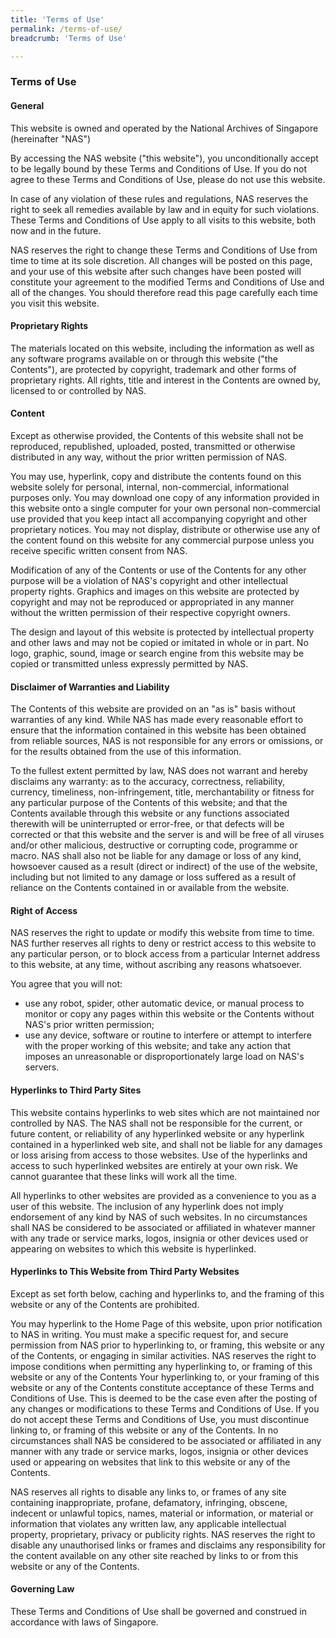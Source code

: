 ```yaml
---
title: 'Terms of Use'
permalink: /terms-of-use/
breadcrumb: 'Terms of Use'

---
```


### **Terms of Use**

#### **General**

This website is owned and operated by the National Archives of Singapore (hereinafter "NAS")

By accessing the NAS website ("this website"), you unconditionally accept to be legally bound by these Terms and Conditions of Use. If you do not agree to these Terms and Conditions of Use, please do not use this website.

In case of any violation of these rules and regulations, NAS reserves the right to seek all remedies available by law and in equity for such violations. These Terms and Conditions of Use apply to all visits to this website, both now and in the future.

NAS reserves the right to change these Terms and Conditions of Use from time to time at its sole discretion. All changes will be posted on this page, and your use of this website after such changes have been posted will constitute your agreement to the modified Terms and Conditions of Use and all of the changes. You should therefore read this page carefully each time you visit this website.

#### **Proprietary Rights**

The materials located on this website, including the information as well as any software programs available on or through this website ("the Contents"), are protected by copyright, trademark and other forms of proprietary rights. All rights, title and interest in the Contents are owned by, licensed to or controlled by NAS.

#### **Content**

Except as otherwise provided, the Contents of this website shall not be reproduced, republished, uploaded, posted, transmitted or otherwise distributed in any way, without the prior written permission of NAS.

You may use, hyperlink, copy and distribute the contents found on this website solely for personal, internal, non-commercial, informational purposes only. You may download one copy of any information provided in this website onto a single computer for your own personal non-commercial use provided that you keep intact all accompanying copyright and other proprietary notices. You may not display, distribute or otherwise use any of the content found on this website for any commercial purpose unless you receive specific written consent from NAS.

Modification of any of the Contents or use of the Contents for any other purpose will be a violation of NAS's copyright and other intellectual property rights. Graphics and images on this website are protected by copyright and may not be reproduced or appropriated in any manner without the written permission of their respective copyright owners.

The design and layout of this website is protected by intellectual property and other laws and may not be copied or imitated in whole or in part. No logo, graphic, sound, image or search engine from this website may be copied or transmitted unless expressly permitted by NAS.

#### **Disclaimer of Warranties and Liability**

The Contents of this website are provided on an "as is" basis without warranties of any kind. While NAS has made every reasonable effort to ensure that the information contained in this website has been obtained from reliable sources, NAS is not responsible for any errors or omissions, or for the results obtained from the use of this information.

To the fullest extent permitted by law, NAS does not warrant and hereby disclaims any warranty: as to the accuracy, correctness, reliability, currency, timeliness, non-infringement, title, merchantability or fitness for any particular purpose of the Contents of this website; and that the Contents available through this website or any functions associated therewith will be uninterrupted or error-free, or that defects will be corrected or that this website and the server is and will be free of all viruses and/or other malicious, destructive or corrupting code, programme or macro. NAS shall also not be liable for any damage or loss of any kind, howsoever caused as a result (direct or indirect) of the use of the website, including but not limited to any damage or loss suffered as a result of reliance on the Contents contained in or available from the website.

#### **Right of Access**

NAS reserves the right to update or modify this website from time to time. NAS further reserves all rights to deny or restrict access to this website to any particular person, or to block access from a particular Internet address to this website, at any time, without ascribing any reasons whatsoever.

You agree that you will not:

* use any robot, spider, other automatic device, or manual process to monitor or copy any pages within this website or the Contents without NAS's prior written permission;
* use any device, software or routine to interfere or attempt to interfere with the proper working of this website; and take any action that imposes an unreasonable or disproportionately large load on NAS's servers.

#### **Hyperlinks to Third Party Sites**

This website contains hyperlinks to web sites which are not maintained nor controlled by NAS. The NAS shall not be responsible for the current, or future content, or reliability of any hyperlinked website or any hyperlink contained in a hyperlinked web site, and shall not be liable for any damages or loss arising from access to those websites. Use of the hyperlinks and access to such hyperlinked websites are entirely at your own risk. We cannot guarantee that these links will work all the time.

All hyperlinks to other websites are provided as a convenience to you as a user of this website. The inclusion of any hyperlink does not imply endorsement of any kind by NAS of such websites. In no circumstances shall NAS be considered to be associated or affiliated in whatever manner with any trade or service marks, logos, insignia or other devices used or appearing on websites to which this website is hyperlinked.

#### **Hyperlinks to This Website from Third Party Websites**

Except as set forth below, caching and hyperlinks to, and the framing of this website or any of the Contents are prohibited.

You may hyperlink to the Home Page of this website, upon prior notification to NAS in writing. You must make a specific request for, and secure permission from NAS prior to hyperlinking to, or framing, this website or any of the Contents, or engaging in similar activities. NAS reserves the right to impose conditions when permitting any hyperlinking to, or framing of this website or any of the Contents
Your hyperlinking to, or your framing of this website or any of the Contents constitute acceptance of these Terms and Conditions of Use. This is deemed to be the case even after the posting of any changes or modifications to these Terms and Conditions of Use. If you do not accept these Terms and Conditions of Use, you must discontinue linking to, or framing of this website or any of the Contents.
In no circumstances shall NAS be considered to be associated or affiliated in any manner with any trade or service marks, logos, insignia or other devices used or appearing on websites that link to this website or any of the Contents.

NAS reserves all rights to disable any links to, or frames of any site containing inappropriate, profane, defamatory, infringing, obscene, indecent or unlawful topics, names, material or information, or material or information that violates any written law, any applicable intellectual property, proprietary, privacy or publicity rights.
NAS reserves the right to disable any unauthorised links or frames and disclaims any responsibility for the content available on any other site reached by links to or from this website or any of the Contents.

#### **Governing Law**

These Terms and Conditions of Use shall be governed and construed in accordance with laws of Singapore.
